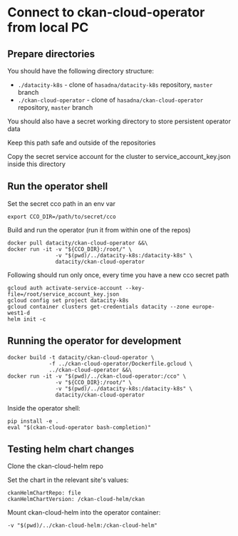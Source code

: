 # Connect to ckan-cloud-operator from local PC

## Prepare directories

You should have the following directory structure:

* `./datacity-k8s` - clone of `hasadna/datacity-k8s` repository, `master` branch
* `./ckan-cloud-operator` - clone of `hasadna/ckan-cloud-operator` repository, `master` branch

You should also have a secret working directory to store persistent operator data

Keep this path safe and outside of the repositories

Copy the secret service account for the cluster to service_account_key.json inside this directory

## Run the operator shell

Set the secret cco path in an env var

```
export CCO_DIR=/path/to/secret/cco
```

Build and run the operator (run it from within one of the repos)

```
docker pull datacity/ckan-cloud-operator &&\
docker run -it -v "${CCO_DIR}:/root/" \
               -v "$(pwd)/../datacity-k8s:/datacity-k8s" \
               datacity/ckan-cloud-operator
```

Following should run only once, every time you have a new cco secret path

```
gcloud auth activate-service-account --key-file=/root/service_account_key.json
gcloud config set project datacity-k8s
gcloud container clusters get-credentials datacity --zone europe-west1-d
helm init -c
```

## Running the operator for development

```
docker build -t datacity/ckan-cloud-operator \
             -f ../ckan-cloud-operator/Dockerfile.gcloud \
             ../ckan-cloud-operator &&\
docker run -it -v "$(pwd)/../ckan-cloud-operator:/cco" \
               -v "${CCO_DIR}:/root/" \
               -v "$(pwd)/../datacity-k8s:/datacity-k8s" \
               datacity/ckan-cloud-operator
```

Inside the operator shell:

```
pip install -e .
eval "$(ckan-cloud-operator bash-completion)"
```


## Testing helm chart changes

Clone the ckan-cloud-helm repo

Set the chart in the relevant site's values:

```
ckanHelmChartRepo: file
ckanHelmChartVersion: /ckan-cloud-helm/ckan
```

Mount ckan-cloud-helm into the operator container:

```
-v "$(pwd)/../ckan-cloud-helm:/ckan-cloud-helm"
```
